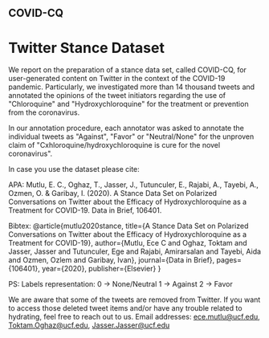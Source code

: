 ## COVID-CQ

# Twitter Stance Dataset

We report on the preparation of a stance data set, called COVID-CQ, for user-generated content on Twitter in the context of the COVID-19 pandemic. Particularly, we investigated more than 14 thousand tweets and annotated the opinions of the tweet initiators regarding the use of "Chloroquine" and "Hydroxychloroquine" for the treatment or prevention from the coronavirus.

In our annotation procedure, each annotator was asked to annotate the individual tweets as "Against", "Favor" or "Neutral/None" for the unproven claim of "Cxhloroquine/hydroxychloroquine is cure for the novel coronavirus".

In case you use the dataset please cite:

APA: Mutlu, E. C., Oghaz, T., Jasser, J., Tutunculer, E., Rajabi, A., Tayebi, A., Ozmen, O. & Garibay, I. (2020). A Stance Data Set on Polarized Conversations on Twitter about the Efficacy of Hydroxychloroquine as a Treatment for COVID-19. Data in Brief, 106401.

Bibtex: @article{mutlu2020stance, title={A Stance Data Set on Polarized Conversations on Twitter about the Efficacy of Hydroxychloroquine as a Treatment for COVID-19}, author={Mutlu, Ece C and Oghaz, Toktam and Jasser, Jasser and Tutunculer, Ege and Rajabi, Amirarsalan and Tayebi, Aida and Ozmen, Ozlem and Garibay, Ivan}, journal={Data in Brief}, pages={106401}, year={2020}, publisher={Elsevier} }

PS: Labels representation: 0 -> None/Neutral 1 -> Against 2 -> Favor

We are aware that some of the tweets are removed from Twitter. If you want to access those deleted tweet items and/or have any trouble related to hydrating, feel free to reach out to us. Email addresses: ece.mutlu@ucf.edu, Toktam.Oghaz@ucf.edu, Jasser.Jasser@ucf.edu
